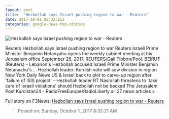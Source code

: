 ```yaml
---
layout: post
title:  "Hezbollah says Israel pushing region to war - Reuters"
date: 2017-10-01 08:32:21Z
categories: google-news-top-stories
---
```


![Hezbollah says Israel pushing region to war - Reuters](https://s3.reutersmedia.net/resources/r/?m=02&d=20171001&t=2&i=1203656807&w=&fh=545px&fw=&ll=&pl=&sq=&r=LYNXNPED900S5)

Reuters Hezbollah says Israel pushing region to war Reuters Israeli Prime Minister Benjamin Netanyahu opens the weekly cabinet meeting at his Jerusalem office September 26, 2017. REUTERS/Gali Tibbon/Pool. BEIRUT (Reuters) - Lebanon's Hezbollah accused Israeli Prime Minister Benjamin Netanyahu's ... Hezbollah leader: Kurdish vote will sow division in region New York Daily News US & Israel back to plot to carve-up region after 'failure of ISIS project' – Hezbollah leader RT Nasrallah threatens to 'take care of Israeli violations' should Hezbollah not be backed The Jerusalem Post Kurdistan24 - RadioFreeEurope/RadioLiberty all 27 news articles »


Full story on F3News: [Hezbollah says Israel pushing region to war - Reuters](http://www.f3nws.com/n/nHjvk)

> Posted on: Sunday, October 1, 2017 8:32:21 AM
